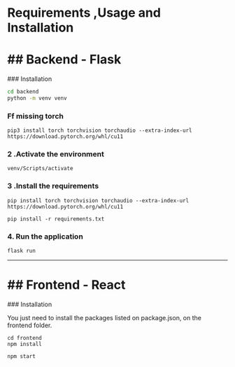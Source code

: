 # Requirements ,Usage and Installation
<h1>## Backend - Flask</h1>
### Installation
                              
```bash
cd backend
python -m venv venv
```
### Ff missing torch

```pip3 install torch torchvision torchaudio --extra-index-url https://download.pytorch.org/whl/cu11 ```

  
### 2 .Activate the environment

```venv/Scripts/activate```


### 3 .Install the requirements

```pip install torch torchvision torchaudio --extra-index-url https://download.pytorch.org/whl/cu11 ```

```pip install -r requirements.txt```

### 4. Run the application 

```flask run```


-------------------------------------------------------------------------------------------------------------------
<h1>## Frontend - React</h1>
### Installation

You just need to install the packages listed on package.json, on the frontend folder.

```
cd frontend
npm install
```

`npm start`

